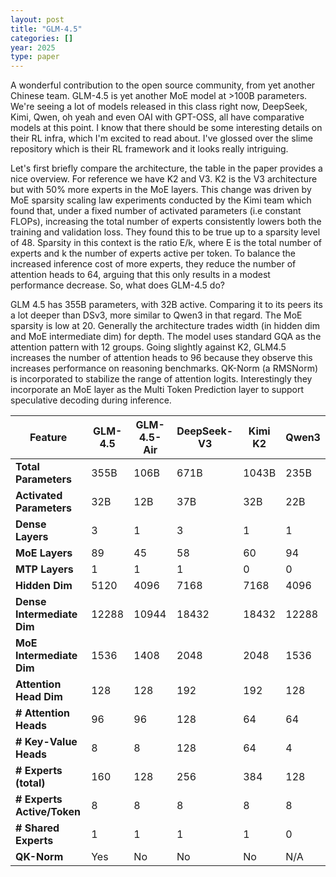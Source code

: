 ```yaml
---
layout: post
title: "GLM-4.5"
categories: []
year: 2025
type: paper
---
```


A wonderful contribution to the open source community, from yet another Chinese team. GLM-4.5 is yet another MoE model at >100B parameters. We're seeing a lot of models released in this class right now, DeepSeek, Kimi, Qwen, oh yeah and even OAI with GPT-OSS, all have comparative models at this point. I know that there should be some interesting details on their RL infra, which I'm excited to read about. I've glossed over the slime repository which is their RL framework and it looks really intriguing. 


Let's first briefly compare the architecture, the table in the paper provides a nice overview. For reference we have K2 and V3. K2 is the V3 architecture but with 50% more experts in the MoE layers. This change was driven by MoE sparsity scaling law experiments conducted by the Kimi team which found that, under a fixed number of activated parameters (i.e constant FLOPs), increasing the total number of experts consistently lowers both the training and validation loss. They found this to be true up to a sparsity level of 48. Sparsity in this context is the ratio E/k, where E is the total number of experts and k the number of experts active per token. To balance the increased inference cost of more experts, they reduce the number of attention heads to 64, arguing that this only results in a modest performance decrease. So, what does GLM-4.5 do?

GLM 4.5 has 355B parameters, with 32B active. Comparing it to its peers its a lot deeper than DSv3, more similar to Qwen3 in that regard. The MoE sparsity is low at 20. Generally the architecture trades width (in hidden dim and MoE intermediate dim) for depth. The model uses standard GQA as the attention pattern with 12 groups. Going slightly against K2, GLM4.5 increases the number of attention heads to 96 because they observe this increases performance on reasoning benchmarks. QK-Norm (a RMSNorm) is incorporated to stabilize the range of attention logits. Interestingly they incorporate an MoE layer as the Multi Token Prediction layer to support speculative decoding during inference. 

| Feature                   | GLM-4.5 | GLM-4.5-Air | DeepSeek-V3 | Kimi K2 | Qwen3                 |
|---------------------------|---------|-------------|-------------|---------|------------------------|
| **Total Parameters**      | 355B    | 106B        | 671B        | 1043B   | 235B 				      |
| **Activated Parameters**  | 32B     | 12B         | 37B         | 32B     | 22B                          |
| **Dense Layers**          | 3       | 1           | 3           | 1       | 1         |
| **MoE Layers**            | 89      | 45          | 58          | 60      | 94                           |
| **MTP Layers**            | 1       | 1           | 1           | 0       | 0                          |
| **Hidden Dim**            | 5120    | 4096        | 7168        | 7168    | 4096                         |
| **Dense Intermediate Dim**| 12288   | 10944       | 18432       | 18432   | 12288                         |
| **MoE Intermediate Dim**  | 1536    | 1408        | 2048        | 2048    | 1536                          |
| **Attention Head Dim**    | 128     | 128         | 192         | 192     | 128                          |
| **# Attention Heads**     | 96      | 96          | 128         | 64      | 64       |
| **# Key-Value Heads**     | 8       | 8           | 128         | 64      | 4                            |
| **# Experts (total)**     | 160     | 128         | 256         | 384     | 128                          |
| **# Experts Active/Token**| 8       | 8           | 8           | 8       | 8                            |
| **# Shared Experts**      | 1       | 1           | 1           | 1       | 0                         |
| **QK-Norm**               | Yes     | No          | No          | No      | N/A         |



